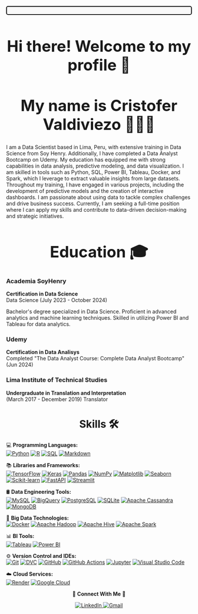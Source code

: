 <div style="border: 2px solid black; padding: 10px; border-radius: 5px; background-color: #f9f9f9;"> </div>

<div align="center">

<h1 style="font-size: 3em; font-weight: bold;">Hi there! Welcome to my profile 👋 </h1>

</div>


<div align="center">

<h1 style="font-size: 3em; font-weight: bold;"> My name is Cristofer Valdiviezo 👨🏻‍💻 </h1>

</div>

I am a Data Scientist based in Lima, Peru, with extensive training in Data Science from Soy Henry. Additionally, I have completed a Data Analyst Bootcamp on Udemy. My education has equipped me with strong capabilities in data analysis, predictive modeling, and data visualization. I am skilled in tools such as Python, SQL, Power BI, Tableau, Docker, and Spark, which I leverage to extract valuable insights from large datasets. Throughout my training, I have engaged in various projects, including the development of predictive models and the creation of interactive dashboards. I am passionate about using data to tackle complex challenges and drive business success. Currently, I am seeking a full-time position where I can apply my skills and contribute to data-driven decision-making and strategic initiatives.

<div align="center">

<h1 style="font-size: 3em; font-weight: bold;"> Education 🎓 </h1>

</div>

### **Academia SoyHenry**
**Certification in Data Science**  
Data Science (July 2023 - October 2024)

Bachelor's degree specialized in Data Science. Proficient in advanced analytics and machine learning techniques. Skilled in utilizing Power BI and Tableau for data analytics.

### **Udemy**
**Certification in Data Analisys**  
Completed "The Data Analyst Course: Complete Data Analyst Bootcamp" (Jun 2024)

### **Lima Institute of Technical Studies**
**Undergraduate in Translation and Interpretation**  
(March 2017 - December 2019) Translator

<div align="center">

<h1 style="font-size: 2em; font-weight: bold;"> Skills 🛠️ </h1>

</div>

💻 **Programming Languages:**  
[![Python](https://img.shields.io/badge/Python-3776AB?style=flat&logo=python&logoColor=white)](https://www.python.org) [![R](https://img.shields.io/badge/R-276DC3?style=flat&logo=R&logoColor=white)](https://www.r-project.org/) [![SQL](https://img.shields.io/badge/SQL-4479A1?style=flat&logo=mysql&logoColor=white)](https://www.mysql.com) [![Markdown](https://img.shields.io/badge/Markdown-000000?style=flat&logo=markdown&logoColor=white)](https://www.markdownguide.org/)  

📚 **Libraries and Frameworks:**  
[![TensorFlow](https://img.shields.io/badge/TensorFlow-FF6F00?style=flat&logo=tensorflow&logoColor=white)](https://www.tensorflow.org/) [![Keras](https://img.shields.io/badge/Keras-D00000?style=flat&logo=keras&logoColor=white)](https://keras.io/) [![Pandas](https://img.shields.io/badge/Pandas-150458?style=flat&logo=pandas&logoColor=white)](https://pandas.pydata.org/) [![NumPy](https://img.shields.io/badge/NumPy-013243?style=flat&logo=numpy&logoColor=white)](https://numpy.org/) [![Matplotlib](https://img.shields.io/badge/Matplotlib-003b57?style=flat&logo=matplotlib&logoColor=white)](https://matplotlib.org/) [![Seaborn](https://img.shields.io/badge/Seaborn-00A3E0?style=flat&logo=seaborn&logoColor=white)](https://seaborn.pydata.org/) [![Scikit-learn](https://img.shields.io/badge/scikit--learn-F7931E?style=flat&logo=scikit-learn&logoColor=white)](https://scikit-learn.org/) [![FastAPI](https://img.shields.io/badge/FastAPI-005571?style=flat&logo=fastapi&logoColor=white)](https://fastapi.tiangolo.com/) [![Streamlit](https://img.shields.io/badge/Streamlit-FF4B4B?style=flat&logo=streamlit&logoColor=white)](https://streamlit.io/)  

🛢 **Data Engineering Tools:**  
[![MySQL](https://img.shields.io/badge/MySQL-4479A1?style=flat&logo=mysql&logoColor=white)](https://www.mysql.com/) [![BigQuery](https://img.shields.io/badge/BigQuery-F9AB00?style=flat&logo=googlecloud&logoColor=white)](https://cloud.google.com/bigquery) [![PostgreSQL](https://img.shields.io/badge/PostgreSQL-4169E1?style=flat&logo=postgresql&logoColor=white)](https://www.postgresql.org/) [![SQLite](https://img.shields.io/badge/SQLite-003B57?style=flat&logo=sqlite&logoColor=white)](https://www.sqlite.org/) [![Apache Cassandra](https://img.shields.io/badge/Apache_Cassandra-1287B1?style=flat&logo=apachecassandra&logoColor=white)](http://cassandra.apache.org/) [![MongoDB](https://img.shields.io/badge/MongoDB-47A248?style=flat&logo=mongodb&logoColor=white)](https://www.mongodb.com/)  

🔧 **Big Data Technologies:**  
[![Docker](https://img.shields.io/badge/Docker-2496ED?style=flat&logo=docker&logoColor=white)](https://www.docker.com/) [![Apache Hadoop](https://img.shields.io/badge/Apache_Hadoop-66CCFF?style=flat&logo=apachehadoop&logoColor=white)](https://hadoop.apache.org/) [![Apache Hive](https://img.shields.io/badge/Apache_Hive-DA5A3E?style=flat&logo=apachehive&logoColor=white)](https://hive.apache.org/) [![Apache Spark](https://img.shields.io/badge/Apache_Spark-E25A1C?style=flat&logo=apachespark&logoColor=white)](https://spark.apache.org/)  

📊 **BI Tools:**  
[![Tableau](https://img.shields.io/badge/Tableau-E97627?style=flat&logo=tableau&logoColor=white)](https://www.tableau.com/) [![Power BI](https://img.shields.io/badge/Power_BI-F2C94C?style=flat&logo=powerbi&logoColor=black)](https://powerbi.microsoft.com/)  

⚙️ **Version Control and IDEs:**  
[![Git](https://img.shields.io/badge/Git-F05032?style=flat&logo=git&logoColor=white)](https://git-scm.com/) [![DVC](https://img.shields.io/badge/DVC-3EBB8A?style=flat&logo=data-version-control&logoColor=white)](https://dvc.org/) [![GitHub](https://img.shields.io/badge/GitHub-181717?style=flat&logo=github&logoColor=white)](https://github.com/) [![GitHub Actions](https://img.shields.io/badge/GitHub_Actions-2088FF?style=flat&logo=githubactions&logoColor=white)](https://github.com/features/actions) [![Jupyter](https://img.shields.io/badge/Jupyter-F37626?style=flat&logo=jupyter&logoColor=white)](https://jupyter.org/) [![Visual Studio Code](https://img.shields.io/badge/Visual_Studio_Code-007ACC?style=flat&logo=visualstudiocode&logoColor=white)](https://code.visualstudio.com/)   

☁️ **Cloud Services:**  
[![Render](https://img.shields.io/badge/Render-4D63C0?style=flat&logo=render&logoColor=white)](https://render.com/) [![Google Cloud](https://img.shields.io/badge/Google_Cloud-4285F4?style=flat&logo=googlecloud&logoColor=white)](https://cloud.google.com/)

<p align="center">
  🤝 <strong>Connect With Me</strong> 🤝
</p>

<p align="center">
  <a href="https://www.linkedin.com/in/cristofer-valdiviezo-5b813b205" target="_blank">
    <img src="https://img.shields.io/badge/LinkedIn-0A66C2?style=flat&logo=linkedin&logoColor=white" alt="LinkedIn" />
  </a>
  <a href="mailto:datacristofer@gmail.com" target="_blank">
    <img src="https://img.shields.io/badge/Gmail-D14836?style=flat&logo=gmail&logoColor=white" alt="Gmail" />
  </a>
</p>




